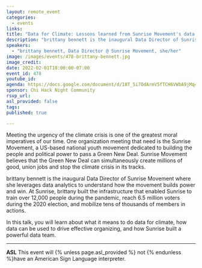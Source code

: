 ```yaml
---
layout: remote_event
categories:
  - events
links: 
title: "Data for Climate: Lessons learned from Sunrise Movement's data team"
description: "brittany bennett is the inaugural Data Director of Sunrise Movement where she leverages data analytics to understand how the movement builds power and win. At Sunrise, brittany built the infrastructure that enabled Sunrise to train over 12,000 people during the pandemic, reach 6.5 million voters during the 2020 election, and mobilize tens of thousands of members in actions. In this talk, you will learn about what it means to do data for climate, how data can be used to drive effective organizing, and how Sunrise built a powerful data team. "
speakers:
  - "brittany bennett, Data Director @ Sunrise Movement, she/her"
image: /images/events/478-brittany-bennett.jpg
image_credit: 
date: 2022-02-01T18:00:00-07:00
event_id: 478
youtube_id: 
agenda: https://docs.google.com/document/d/18T_5i7OdArmV5fTCH6VWbA9jMq4ayFlcWbKD3XyN7cQ/edit?usp=sharing
sponsor: Chi Hack Night Community
rsvp_url: 
asl_provided: false
tags: 
published: true

---
```


Meeting the urgency of the climate crisis is one of the greatest moral imperatives of our time. One organization meeting that need is the Sunrise Movement, a US-based national youth movement dedicated to building the people and political power to pass a Green New Deal. Sunrise Movement believes that the Green New Deal can simultaneously create millions of good, union jobs and stop the climate crisis in its tracks.

brittany bennett is the inaugural Data Director of Sunrise Movement where she leverages data analytics to understand how the movement builds power and win. At Sunrise, brittany built the infrastructure that enabled Sunrise to train over 12,000 people during the pandemic, reach 6.5 million voters during the 2020 election, and mobilize tens of thousands of members in actions.

In this talk, you will learn about what it means to do data for climate, how data can be used to drive effective organizing, and how Sunrise built a powerful data team. 

---

**ASL** This event will {% unless page.asl_provided %} not {% endunless %}have an American Sign Language interpreter.

